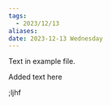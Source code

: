 ```yaml
---
tags:
  - 2023/12/13
aliases: 
date: 2023-12-13 Wednesday
---
```


Text in example file.

Added text here


;ljhf